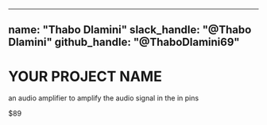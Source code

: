 
---
name: "Thabo Dlamini"
slack_handle: "@Thabo Dlamini"
github_handle: "@ThaboDlamini69"
---

# YOUR PROJECT NAME

<!-- Describe your board in 2-3 sentences. What are you making? What will it do? -->
an audio amplifier to amplify the audio signal in the in pins
<!-- How much is it going to cost? -->
$89
